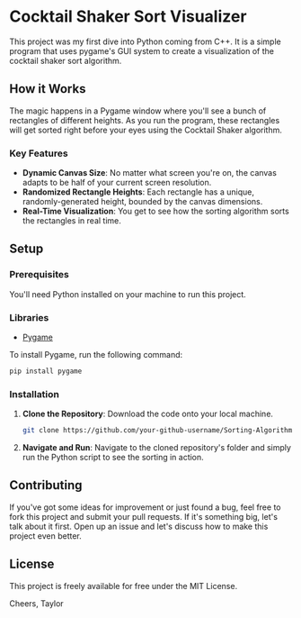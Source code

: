 # Cocktail Shaker Sort Visualizer

This project was my first dive into Python coming from C++. It is a simple program that uses pygame's GUI system to create a visualization of the cocktail shaker sort algorithm.

## How it Works

The magic happens in a Pygame window where you'll see a bunch of rectangles of different heights. As you run the program, these rectangles will get sorted right before your eyes using the Cocktail Shaker algorithm.

### Key Features

- **Dynamic Canvas Size**: No matter what screen you're on, the canvas adapts to be half of your current screen resolution.
- **Randomized Rectangle Heights**: Each rectangle has a unique, randomly-generated height, bounded by the canvas dimensions.
- **Real-Time Visualization**: You get to see how the sorting algorithm sorts the rectangles in real time.

## Setup

### Prerequisites

You'll need Python installed on your machine to run this project.

### Libraries

- [Pygame](https://www.pygame.org/download.shtml)

To install Pygame, run the following command:

```bash
pip install pygame
```

### Installation

1. **Clone the Repository**: Download the code onto your local machine.

    ```bash
    git clone https://github.com/your-github-username/Sorting-Algorithm-Visualizer.git
    ```

2. **Navigate and Run**: Navigate to the cloned repository's folder and simply run the Python script to see the sorting in action.

## Contributing

If you've got some ideas for improvement or just found a bug, feel free to fork this project and submit your pull requests. If it's something big, let's talk about it first. Open up an issue and let's discuss how to make this project even better.

## License

This project is freely available for free under the MIT License. 

Cheers,
Taylor
